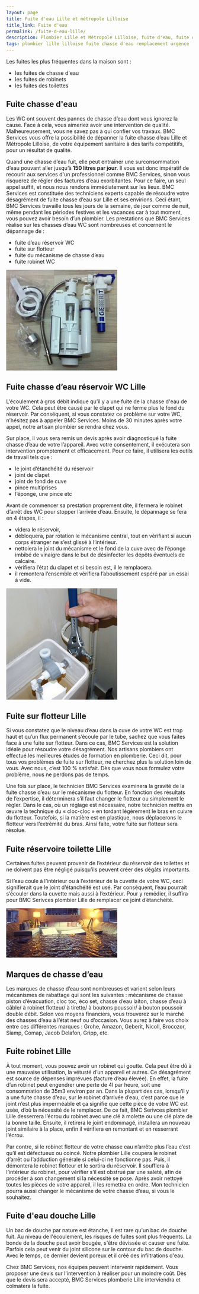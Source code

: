 ```yaml
---
layout: page
title: Fuite d'eau Lille et métropole Lilloise 
title_link: Fuite d'eau
permalink: /fuite-d-eau-lille/
description: Plombier Lille et Métropole Lilloise, fuite d'eau, fuite chasse d'eau
tags: plombier lille lilloise fuite chasse d'eau remplacement urgence
---
```


Les fuites les plus fréquentes dans la maison sont :

 - les fuites de chasse d'eau
 - les fuites de robinets
 - les fuites des toilettes

## Fuite chasse d'eau

Les WC ont souvent des pannes de chasse d’eau dont vous ignorez la cause.
Face à cela, vous aimeriez avoir une intervention de qualité. 
Malheureusement, vous ne savez pas à qui confier vos travaux. 
BMC Services vous offre la possibilité de dépanner la fuite chasse d’eau Lille et Métropole Lilloise, de votre équipement sanitaire à des tarifs compétitifs, pour un résultat de qualité.

Quand une chasse d’eau fuit, elle peut entraîner une surconsommation d’eau pouvant aller jusqu’à **150 litres par jour**. 
Il vous est donc impératif de recourir aux services d'un professionnel comme BMC Services, sinon vous risquerez de régler des factures d’eau exorbitantes. 
Pour ce faire, un seul appel suffit, et nous nous rendons immédiatement sur les lieux. 
BMC Services est constituée des techniciens experts capable de résoudre votre désagrément de fuite chasse d’eau sur Lille et ses envirions. 
Ceci étant, BMC Services travaille tous les jours de la semaine, de jour comme de nuit, même pendant les périodes festives et les vacances car à tout moment, vous pouvez avoir besoin d’un plombier. 
Les prestations que BMC Services réalise sur les chasses d’eau WC sont nombreuses et concernent le dépannage de : 

 - fuite d’eau réservoir WC
 - fuite sur flotteur
 - fuite du mécanisme de chasse d’eau
 - fuite robinet WC

![remplacement chasse d'eau](/images/fuite-chasse-d-eau-0.jpg "remplacement chasse d'eau")

## Fuite chasse d’eau réservoir WC Lille

L’écoulement à gros débit indique qu’il y a une fuite de la chasse d'eau de votre WC. 
Cela peut être causé par le clapet qui ne ferme plus le fond du réservoir. 
Par conséquent, si vous constatez ce problème sur votre WC, n’hésitez pas à appeler BMC Services. 
Moins de 30 minutes après votre appel, notre artisan plombier se rendra chez vous.

Sur place, il vous sera remis un devis après avoir diagnostiqué la fuite chasse d’eau de votre l’appareil.
Avec votre consentement, il exécutera son intervention promptement et efficacement. 
Pour ce faire, il utilisera les outils de travail tels que : 

 - le joint d’étanchéité du réservoir
 - joint de clapet
 - joint de fond de cuve
 - pince multiprises
 - l’éponge, une pince etc

Avant de commencer sa prestation proprement dite, il fermera le robinet d’arrêt des WC pour stopper l’arrivée d’eau. 
Ensuite, le dépannage se fera en 4 étapes, il :

 - videra le réservoir,
 - débloquera, par rotation le mécanisme central, tout en vérifiant si aucun corps étranger ne s’est glissé à l’intérieur.
 - nettoiera le joint du mécanisme et le fond de la cuve avec de l’éponge imbibé de vinaigre dans le but de désinfecter les dépôts éventuels de calcaire.
 - vérifiera l’état du clapet et si besoin est, il le remplacera.
 - il remontera l’ensemble et vérifiera l’aboutissement espéré par un essai à vide.

![remplacement chasse d'eau](/images/fuite-chasse-d-eau-1.jpg "remplacement chasse d'eau")

## Fuite sur flotteur Lille

Si vous constatez que le niveau d’eau dans la cuve de votre WC est trop haut et qu’un flux permanent s’écoule par le tube, sachez que vous faites face à une fuite sur flotteur. 
Dans ce cas, BMC Services est la solution idéale pour résoudre votre désagrément. 
Nos artisans plombiers ont effectué les meilleures études de formation en plomberie. 
Ceci dit, pour tous vos problèmes de fuite sur flotteur, ne cherchez plus la solution loin de vous. 
Avec nous, c’est 100 % satisfait. 
Dès que vous nous formulez votre problème, nous ne perdons pas de temps. 

Une fois sur place, le technicien BMC Services examinera la gravité de la fuite chasse d’eau sur le mécanisme du flotteur. 
En fonction des résultats de l’expertise, il déterminera s’il faut changer le flotteur ou simplement le régler. 
Dans le cas, où un réglage est nécessaire, notre technicien mettra en œuvre la technique du « cloc-cloc » en tordant légèrement le bras en cuivre du flotteur. 
Toutefois, si la matière est en plastique, nous déplacerons le flotteur vers l’extrémité du bras. 
Ainsi faite, votre fuite sur flotteur sera résolue.

## Fuite réservoire toilette Lille

Certaines fuites peuvent provenir de l’extérieur du réservoir des toilettes et ne doivent pas être négligé puisqu’ils peuvent créer des dégâts importants.

Si l’eau coule à l’intérieur ou à l’extérieur de la cuvette de votre WC, ceci signifierait que le joint d’étanchéité est usé. 
Par conséquent, l’eau pourrait s’écouler dans la cuvette mais aussi à l’extérieur. 
Pour y remédier, il suffira pour BMC Serivces plombier Lille de remplacer ce joint d’étanchéité. 

![fuite salon](/images/fuite-salon.jpg "fuite salon")

## Marques de chasse d’eau

Les marques de chasse d’eau sont nombreuses et varient selon leurs mécanismes de rabattage qui sont les suivantes : mécanisme de chasse piston d’évacuation, cloc toc, éco set, chasse d’eau laiton, chasse d’eau à câble/ à robinet flotteur/ à tirette/ à boutons poussoir/ à bouton poussoir double débit. Selon vos moyens financiers, vous trouverez sur le marché des chasses d’eau à l’état neuf ou d’occasion. Vous aurez à faire vos choix entre ces différentes marques : Grohe, Amazon, Geberit, Nicoll, Brocozor, Siamp, Comap, Jacob Delafon, Gripp, etc.

## Fuite robinet Lille

À tout moment, vous pouvez avoir un robinet qui goutte. 
Cela peut être dû à une mauvaise utilisation, la vétusté d’un appareil et autres. 
Ce désagrément est source de dépenses imprévues (facture d’eau élevée). 
En effet, la fuite d’un robinet peut engendrer une perte de 4l par heure, soit une consommation de 35m3 environ par an. 
Dans la plupart des cas, lorsqu’il y a une fuite chasse d’eau, sur le robinet d’arrivée d’eau, c’est parce que le joint n’est plus imperméable et ça signifie que cette pièce de votre WC est usée, d’où la nécessité de le remplacer. 
De ce fait, BMC Serivces plombier Lille desserrera l’écrou du robinet avec une clé à molette ou une clé plate de la bonne taille. 
Ensuite, il retirera le joint endommagé, installera un nouveau joint similaire à la place, enfin il vérifiera en remontant et en resserrant l’écrou.

Par contre, si le robinet flotteur de votre chasse eau n’arrête plus l’eau c’est qu’il est défectueux ou coincé. 
Notre plombier Lille coupera le robinet d’arrêt ou l’adduction générale si celui-ci ne fonctionne pas. Puis, il démontera le robinet flotteur et le sortira du réservoir. Il soufflera à l’intérieur du robinet, pour vérifier s’il est obstrué par une saleté, afin de procéder à son changement si la nécessité se pose. Après avoir nettoyé toutes les pièces de votre appareil, il les remettra en ordre. Mon technicien pourra aussi changer le mécanisme de votre chasse d’eau, si vous le souhaitez.

## Fuite d'eau douche Lille

Un bac de douche par nature est étanche, il est rare qu'un bac de douche fuit.
Au niveau de l'écoulement, les risques de fuites sont plus fréquents.
La bonde de la douche peut avoir bougée, s'être dévissée et causer une fuite.
Parfois cela peut venir du joint silicone sur le contour du bac de douche. 
Avec le temps, ce dernier devient poreux et il créé des infiltrations d'eau.

Chez BMC Services, nos équipes peuvent intervenir rapidement.
Vous proposer une devis sur l'intervention à réaliser pour un moindre coût.
Dès que le devis sera accepté, BMC Services plomberie Lille interviendra et colmatera la fuite.


